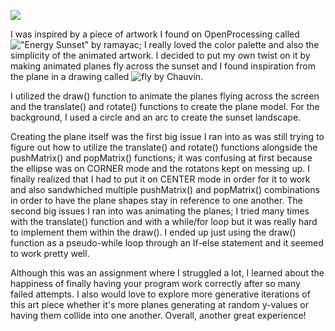 ![](https://github.com/joshmao/CreativeProgrammingAndElectronics/blob/master/July%2013/sunsetplanes.gif)

I was inspired by a piece of artwork I found on OpenProcessing called !["Energy Sunset"](https://www.openprocessing.org/sketch/68774) by ramayac; I really loved the color palette and also the simplicity of the animated artwork. I decided to put my own twist on it by making animated planes fly across the sunset and I found inspiration from the plane in a drawing called ![fly](http://simpledesktops.com/browse/desktops/2012/sep/04/fly/) by Chauvin.

I utilized the draw() function to animate the planes flying across the screen and the translate() and rotate() functions to create the plane model. For the background, I used a circle and an arc to create the sunset landscape.

Creating the plane itself was the first big issue I ran into as was still trying to figure out how to utilize the translate() and rotate() functions alongside the pushMatrix() and popMatrix() functions; it was confusing at first because the ellipse was on CORNER mode and the rotatons kept on messing up. I finally realized that I had to put it on CENTER mode in order for it to work and also sandwhiched multiple pushMatrix() and popMatrix() combinations in order to have the plane shapes stay in reference to one another. The second big issues I ran into was animating the planes; I tried many times with the translate() function and with a while/for loop but it was really hard to implement them within the draw(). I ended up just using the draw() function as a pseudo-while loop through an If-else statement and it seemed to work pretty well.

Although this was an assignment where I struggled a lot, I learned about the happiness of finally having your program work correctly after so many failed attempts. I also would love to explore more generative iterations of this art piece whether it's more planes generating at random y-values or having them collide into one another. Overall, another great experience!
